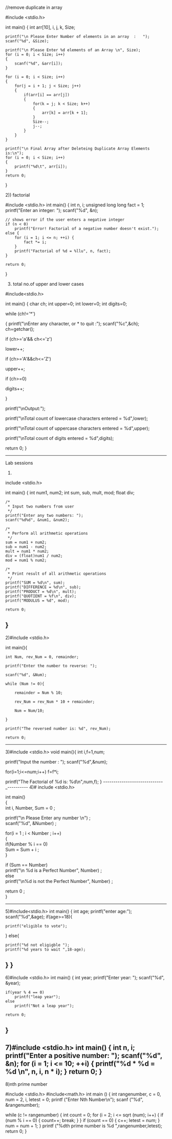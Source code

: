 //remove duplicate in array


#include <stdio.h>
 
int main()
{
	int arr[10], i, j, k, Size;
	
	printf("\n Please Enter Number of elements in an array  :   ");
	scanf("%d", &Size);
	
	printf("\n Please Enter %d elements of an Array \n", Size);
	for (i = 0; i < Size; i++)
	{
    	scanf("%d", &arr[i]);
   	}     
 
	for (i = 0; i < Size; i++)
	{
		for(j = i + 1; j < Size; j++)
		{
    		if(arr[i] == arr[j])
    		{
    			for(k = j; k < Size; k++)
    			{
    				arr[k] = arr[k + 1];
				}
				Size--;
				j--;
			}
		}
	}

 	printf("\n Final Array after Deleteing Duplicate Array Elements is:\n");
 	for (i = 0; i < Size; i++)
  	{
 		printf("%d\t", arr[i]);
  	}	     
 	return 0;
}




2)) factorial


#include <stdio.h>
int main() {
    int n, i;
    unsigned long long fact = 1;
    printf("Enter an integer: ");
    scanf("%d", &n);

    // shows error if the user enters a negative integer
    if (n < 0)
        printf("Error! Factorial of a negative number doesn't exist.");
    else {
        for (i = 1; i <= n; ++i) {
            fact *= i;
        }
        printf("Factorial of %d = %llu", n, fact);
    }

    return 0;
}


3) total no.of upper and lower cases


#include<stdio.h>

int main()
{
char ch;
int upper=0;
int lower=0;
int digits=0;

while (ch!='*')

{
printf("\nEnter any character, or * to quit :");
scanf("%c",&ch);
ch=getchar();

if (ch>='a'&& ch<='z')

lower++;

if (ch>='A'&&ch<='Z')

upper++;

if (ch>=0)

digits++;

}

printf("\nOutput:");

printf("\nTotal count of lowercase characters entered = %d",lower);

printf("\nTotal count of uppercase characters entered = %d",upper);

printf("\nTotal count of digits entered = %d",digits);


return 0;
}

----------------------------------
Lab sessions

1)
include <stdio.h>

int main()
{
    int num1, num2;
    int sum, sub, mult, mod;
    float div;

    /*
     * Input two numbers from user
     */
    printf("Enter any two numbers: ");
    scanf("%d%d", &num1, &num2);

    /*
     * Perform all arithmetic operations
     */ 
    sum = num1 + num2;
    sub = num1 - num2;
    mult = num1 * num2;
    div = (float)num1 / num2;
    mod = num1 % num2;

    /*
     * Print result of all arithmetic operations
     */
    printf("SUM = %d\n", sum);
    printf("DIFFERENCE = %d\n", sub);
    printf("PRODUCT = %d\n", mult);
    printf("QUOTIENT = %f\n", div);
    printf("MODULUS = %d", mod);

    return 0; 
}
---------------------------------------
2)#include <stdio.h>

int main(){

    int Num, rev_Num = 0, remainder;

    printf("Enter the number to reverse: ");

    scanf("%d", &Num);    

    while (Num != 0){

        remainder = Num % 10;

        rev_Num = rev_Num * 10 + remainder;

        Num = Num/10;

    }    

    printf("The reversed number is: %d", rev_Num);

    return 0;


---------------------------------------
3)#include <stdio.h>
void main(){
  int i,f=1,num;

  printf("Input the number : ");
  scanf("%d",&num);

  for(i=1;i<=num;i++)
      f=f*i;

  printf("The Factorial of %d is: %d\n",num,f);
}
-----------------------------_----------
4)# include <stdio.h>   

int main()   
{   
 int i, Number, Sum = 0 ;   
  
 printf("\n Please Enter any number \n") ;   
 scanf("%d", &Number) ;   
 
 for(i = 1 ; i < Number ; i++)   
  {   
   if(Number % i == 0)   
     Sum = Sum + i ;   
  }    

 if (Sum == Number)   
    printf("\n %d is a Perfect Number", Number) ;   
 else   
    printf("\n%d is not the Perfect Number", Number) ;   

return 0 ;   
}

------------------------------------------
5)#include<stdio.h>
int main()
{
	int age;
	printf("enter age:");
	scanf("%d",&age);
	if(age>=18){
	
	printf("eligible to vote");
}
	else{
	
	printf("%d not eligigble ");
	printf("%d years to wait ",18-age);	
}
}
-----------------------------------------
6)#include <stdio.h>
int main() {
    int year;
    printf("Enter year: ");
    scanf("%d", &year);

    if(year % 4 == 0)
        printf("leap year");
    else
        printf("Not a leap year");
    
    return 0;
}
-----------------------------
7)#include <stdio.h>
int main() {
  int n, i;
  printf("Enter a positive number: ");
  scanf("%d", &n);
  for (i = 1; i <= 10; ++i) {
    printf("%d * %d = %d \n", n, i, n * i);
  }
  return 0;
}
-------------------------------
8)nth prime number

#include <stdio.h>
#include<math.h>
int
main ()
{
  int rangenumber, c = 0, num = 2, i, letest = 0;
  printf ("Enter Nth Number\n");
  scanf ("%d", &rangenumber);

  while (c != rangenumber)
    {
      int count = 0;
      for (i = 2; i <= sqrt (num); i++)
 {
   if (num % i == 0)
     {
       count++;
       break;
     }
 }
      if (count == 0)
 {
   c++;
   letest = num;
 }
      num = num + 1;
    }
  printf ("%dth prime number is %d ",rangenumber,letest);
  return 0;
}
